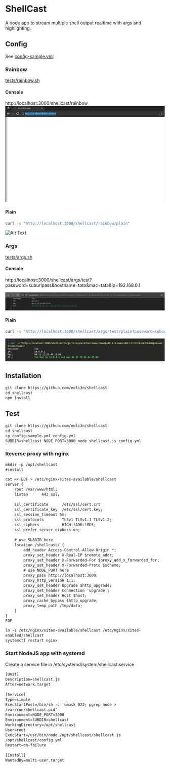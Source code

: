 # ShellCast

A node app to stream multiple shell output realtime with args and highlighting.  

## Config

See [config-sample.yml](config-sample.yml)

### Rainbow

[tests/rainbow.sh](tests/rainbow.sh)

#### Console

http://localhost:3000/shellcast/rainbow
![Alt Text](tests/rainbow.gif)

#### Plain

```bash
curl -s "http://localhost:3000/shellcast/rainbow/plain"
```

![Alt Text](tests/rainbow_plain.gif)

### Args

[tests/args.sh](tests/args.sh)

#### Console

http://localhost:3000/shellcast/args/test?password=suburlpass&hostname=toto&mac=tata&ip=192.168.0.1

![Alt Text](tests/args.png)

#### Plain

```bash
curl -s "http://localhost:3000/shellcast/args/test/plain?password=suburlpass&hostname=toto&mac=tata&ip=192.168.0.1"
```

![Alt Text](tests/args_plain.png)

## Installation
```
git clone https://github.com/eoli3n/shellcast
cd shellcast
npm install
```
## Test
```
git clone https://github.com/eoli3n/shellcast
cd shellcast
cp config-sample.yml config.yml
SUBDIR=shellcast NODE_PORT=3000 node shellcast.js config.yml
```

### Reverse proxy with nginx
```
mkdir -p /opt/shellcast
#install
```
```
cat << EOF > /etc/nginx/sites-available/shellcast
server {
    root /var/www/html;
    listen      443 ssl;

    ssl_certificate      /etc/ssl/cert.crt
    ssl_certificate_key  /etc/ssl/cert.key;
    ssl_session_timeout 5m;
    ssl_protocols        TLSv1 TLSv1.1 TLSv1.2;
    ssl_ciphers          HIGH:!ADH:!MD5;
    ssl_prefer_server_ciphers on;

    # use SUBDIR here
    location /shellcast/ {
        add_header Access-Control-Allow-Origin *;
        proxy_set_header X-Real-IP $remote_addr;                      
        proxy_set_header X-Forwarded-For $proxy_add_x_forwarded_for;                                              
        proxy_set_header X-Forwarded-Proto $scheme;
        # use NODE_PORT here
        proxy_pass http://localhost:3000;
        proxy_http_version 1.1;
        proxy_set_header Upgrade $http_upgrade;
        proxy_set_header Connection 'upgrade';
        proxy_set_header Host $host;
        proxy_cache_bypass $http_upgrade;
        proxy_temp_path /tmp/data;
    }
}
EOF
```

```
ln -s /etc/nginx/sites-available/shellcast /etc/nginx/sites-enabled/shellcast
systemctl restart nginx
```

### Start NodeJS app with systemd
Create a service file in /etc/systemd/system/shellcast.service

```
[Unit]
Description=shellcast.js
After=network.target

[Service]
Type=simple
ExecStartPost=/bin/sh -c 'umask 022; pgrep node > /var/run/shellcast.pid'
Environment=NODE_PORT=3000
Environment=SUBDIR=shellcast
WorkingDirectory=/opt/shellcast
User=root
ExecStart=/usr/bin/node /opt/shellcast/shellcast.js /opt/shellcast/config.yml
Restart=on-failure

[Install]
WantedBy=multi-user.target
```

